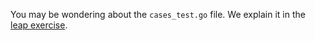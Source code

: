 You may be wondering about the `cases_test.go` file. We explain it in
the [leap exercise](https://github.com/exercism/go/blob/master/exercises/leap/README.md).
